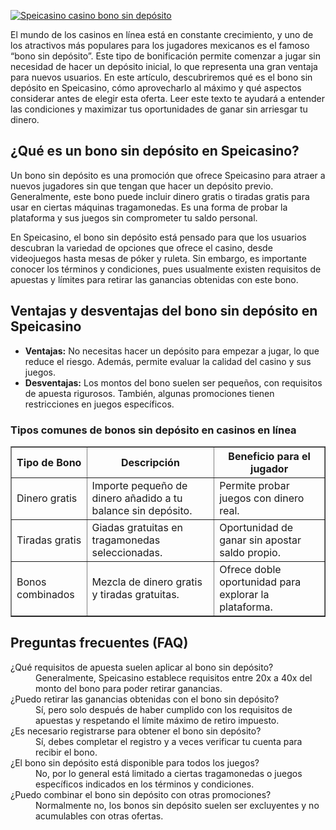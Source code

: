 [![Speicasino casino bono sin depósito](https://123-caf.pages.dev/gitsignup.png)](https://vrmoo.ru/Bt82HjjY)

<p>El mundo de los casinos en línea está en constante crecimiento, y uno de los atractivos más populares para los jugadores mexicanos es el famoso “bono sin depósito”. Este tipo de bonificación permite comenzar a jugar sin necesidad de hacer un depósito inicial, lo que representa una gran ventaja para nuevos usuarios. En este artículo, descubriremos qué es el bono sin depósito en Speicasino, cómo aprovecharlo al máximo y qué aspectos considerar antes de elegir esta oferta. Leer este texto te ayudará a entender las condiciones y maximizar tus oportunidades de ganar sin arriesgar tu dinero.</p>  <h2>¿Qué es un bono sin depósito en Speicasino?</h2> <p>Un bono sin depósito es una promoción que ofrece Speicasino para atraer a nuevos jugadores sin que tengan que hacer un depósito previo. Generalmente, este bono puede incluir dinero gratis o tiradas gratis para usar en ciertas máquinas tragamonedas. Es una forma de probar la plataforma y sus juegos sin comprometer tu saldo personal.</p> <p>En Speicasino, el bono sin depósito está pensado para que los usuarios descubran la variedad de opciones que ofrece el casino, desde videojuegos hasta mesas de póker y ruleta. Sin embargo, es importante conocer los términos y condiciones, pues usualmente existen requisitos de apuestas y límites para retirar las ganancias obtenidas con este bono.</p>  <h2>Ventajas y desventajas del bono sin depósito en Speicasino</h2> <ul>   <li><strong>Ventajas:</strong> No necesitas hacer un depósito para empezar a jugar, lo que reduce el riesgo. Además, permite evaluar la calidad del casino y sus juegos.</li>   <li><strong>Desventajas:</strong> Los montos del bono suelen ser pequeños, con requisitos de apuesta rigurosos. También, algunas promociones tienen restricciones en juegos específicos.</li> </ul>  <h3>Tipos comunes de bonos sin depósito en casinos en línea</h3> <table border="1" cellpadding="5" cellspacing="0" style="border-collapse: collapse; width: 100%;">   <thead>     <tr>       <th>Tipo de Bono</th>       <th>Descripción</th>       <th>Beneficio para el jugador</th>     </tr>   </thead>   <tbody>     <tr>       <td>Dinero gratis</td>       <td>Importe pequeño de dinero añadido a tu balance sin depósito.</td>       <td>Permite probar juegos con dinero real.</td>     </tr>     <tr>       <td>Tiradas gratis</td>       <td>Giadas gratuitas en tragamonedas seleccionadas.</td>       <td>Oportunidad de ganar sin apostar saldo propio.</td>     </tr>     <tr>       <td>Bonos combinados</td>       <td>Mezcla de dinero gratis y tiradas gratuitas.</td>       <td>Ofrece doble oportunidad para explorar la plataforma.</td>     </tr>   </tbody> </table>  <h2>Preguntas frecuentes (FAQ)</h2> <dl>   <dt>¿Qué requisitos de apuesta suelen aplicar al bono sin depósito?</dt>   <dd>Generalmente, Speicasino establece requisitos entre 20x a 40x del monto del bono para poder retirar ganancias.</dd>    <dt>¿Puedo retirar las ganancias obtenidas con el bono sin depósito?</dt>   <dd>Sí, pero solo después de haber cumplido con los requisitos de apuestas y respetando el límite máximo de retiro impuesto.</dd>    <dt>¿Es necesario registrarse para obtener el bono sin depósito?</dt>   <dd>Sí, debes completar el registro y a veces verificar tu cuenta para recibir el bono.</dd>    <dt>¿El bono sin depósito está disponible para todos los juegos?</dt>   <dd>No, por lo general está limitado a ciertas tragamonedas o juegos específicos indicados en los términos y condiciones.</dd>    <dt>¿Puedo combinar el bono sin depósito con otras promociones?</dt>   <dd>Normalmente no, los bonos sin depósito suelen ser excluyentes y no acumulables con otras ofertas.</dd> </dl>